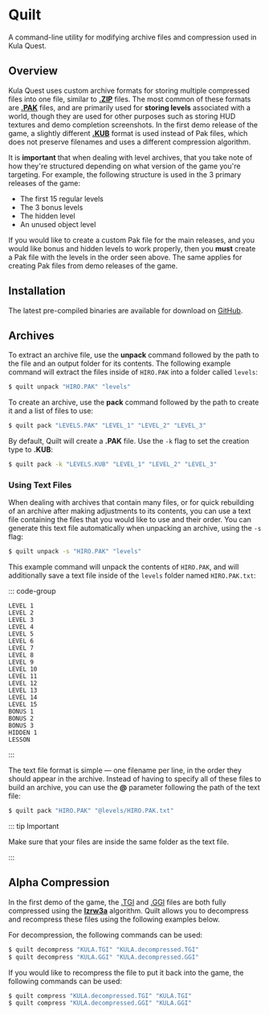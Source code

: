 # Quilt

A command-line utility for modifying archive files and compression used in Kula Quest.

## Overview

Kula Quest uses custom archive formats for storing multiple compressed files into one file, similar to [**.ZIP**](<https://en.wikipedia.org/wiki/ZIP_(file_format)>) files.
The most common of these formats are [**.PAK**](/formats/pak) files, and are primarily used for **storing levels** associated with a world, though they are used for other purposes such as storing HUD textures and demo completion screenshots.
In the first demo release of the game, a slightly different [**.KUB**](/formats/kub) format is used instead of Pak files, which does not preserve filenames and uses a different compression algorithm.

It is **important** that when dealing with level archives, that you take note of how they're structured depending on what version of the game you're targeting.
For example, the following structure is used in the 3 primary releases of the game:

- The first 15 regular levels
- The 3 bonus levels
- The hidden level
- An unused object level

If you would like to create a custom Pak file for the main releases, and you would like bonus and hidden levels to work properly, then you **must** create a Pak file with the levels in the order seen above.
The same applies for creating Pak files from demo releases of the game.

## Installation

The latest pre-compiled binaries are available for download on [GitHub](https://github.com/KulaWorkshop/Quilt/releases/).

## Archives

To extract an archive file, use the **unpack** command followed by the path to the file and an output folder for its contents.
The following example command will extract the files inside of `HIRO.PAK` into a folder called `levels`:

```bash
$ quilt unpack "HIRO.PAK" "levels"
```

To create an archive, use the **pack** command followed by the path to create it and a list of files to use:

```bash
$ quilt pack "LEVELS.PAK" "LEVEL_1" "LEVEL_2" "LEVEL_3"
```

By default, Quilt will create a **.PAK** file.
Use the `-k` flag to set the creation type to **.KUB**:

```bash
$ quilt pack -k "LEVELS.KUB" "LEVEL_1" "LEVEL_2" "LEVEL_3"
```

### Using Text Files

When dealing with archives that contain many files, or for quick rebuilding of an archive after making adjustments to its contents, you can use a text file containing the files that you would like to use and their order.
You can generate this text file automatically when unpacking an archive, using the `-s` flag:

```bash
$ quilt unpack -s "HIRO.PAK" "levels"
```

This example command will unpack the contents of `HIRO.PAK`, and will additionally save a text file inside of the `levels` folder named `HIRO.PAK.txt`:

::: code-group

```:line-numbers [HIRO.PAK.txt]
LEVEL 1
LEVEL 2
LEVEL 3
LEVEL 4
LEVEL 5
LEVEL 6
LEVEL 7
LEVEL 8
LEVEL 9
LEVEL 10
LEVEL 11
LEVEL 12
LEVEL 13
LEVEL 14
LEVEL 15
BONUS 1
BONUS 2
BONUS 3
HIDDEN 1
LESSON
```

:::

The text file format is simple — one filename per line, in the order they should appear in the archive.
Instead of having to specify all of these files to build an archive, you can use the **@** parameter following the path of the text file:

```bash
$ quilt pack "HIRO.PAK" "@levels/HIRO.PAK.txt"
```

::: tip Important

Make sure that your files are inside the same folder as the text file.

:::

## Alpha Compression

In the first demo of the game, the [.TGI](../formats/tgi.md) and [.GGI](../formats/ggi.md) files are both fully compressed using the [**lzrw3a**](http://www.ross.net/compression/lzrw3a.html) algorithm.
Quilt allows you to decompress and recompress these files using the following examples below.

For decompression, the following commands can be used:

```bash
$ quilt decompress "KULA.TGI" "KULA.decompressed.TGI"
$ quilt decompress "KULA.GGI" "KULA.decompressed.GGI"
```

If you would like to recompress the file to put it back into the game, the following commands can be used:

```bash
$ quilt compress "KULA.decompressed.TGI" "KULA.TGI"
$ quilt compress "KULA.decompressed.GGI" "KULA.GGI"
```
